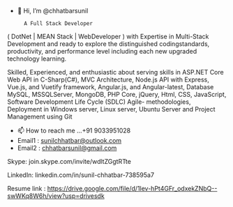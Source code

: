 - 👋 Hi, I’m @chhatbarsunil

        A Full Stack Developer 
( DotNet | MEAN Stack | WebDeveloper ) 
with Expertise in Multi-Stack Development and 
ready to explore 
the distinguished codingstandards, 
productivity, and performance level 
including each 
new upgraded technology learning.

Skilled, Experienced, and enthusiastic 
about serving skills in 
ASP.NET Core Web API in C-Sharp(C#), 
MVC Architecture, 
Node.js API with Express, 
Vue.js, and Vuetify framework, 
Angular.js, and Angular-latest, 
Database MySQL, MSSQLServer, MongoDB, 
PHP Core, jQuery, Html, CSS, JavaScript, 
Software Development Life Cycle (SDLC) 
Agile- methodologies, 
Deployment in Windows server, 
Linux server, 
Ubuntu Server and 
Project Management using Git

- 📫 How to reach me ...+91 9033951028
- Email1 : sunilchhatbar@outlook.com    
- Email2 : chhatbarsunil@gmail.com

Skype:  join.skype.com/invite/wdltZGgtRTte

LinkedIn:  linkedin.com/in/sunil-chhatbar-738595a7

Resume link : https://drive.google.com/file/d/1lev-hPt4GFr_odxekZNbQ--swWKq8W6h/view?usp=drivesdk


